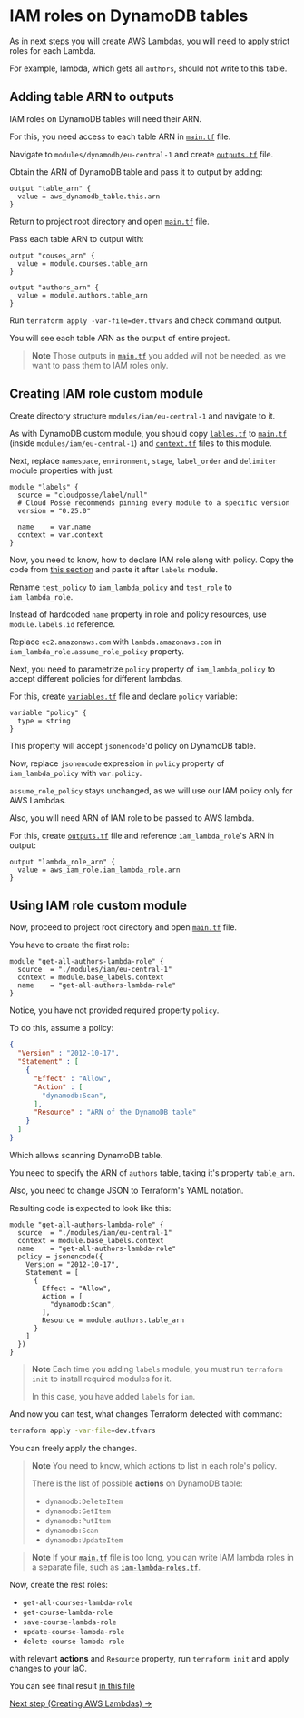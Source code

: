 # IAM roles on DynamoDB tables

As in next steps you will create AWS Lambdas, you will need to apply
strict roles for each Lambda.

For example, lambda, which gets all `authors`, should not write to this table.

## Adding table ARN to outputs

IAM roles on DynamoDB tables will need their ARN.

For this, you need access to each table ARN in [`main.tf`](../main.tf) file.

Navigate to `modules/dynamodb/eu-central-1` and create [`outputs.tf`](../modules/dynamodb/outputs.tf) file.

Obtain the ARN of DynamoDB table and pass it to output by adding:

```hcl
output "table_arn" {
  value = aws_dynamodb_table.this.arn
}
```

Return to project root directory and open [`main.tf`](../main.tf) file.

Pass each table ARN to output with:

```hcl
output "couses_arn" {
  value = module.courses.table_arn
}

output "authors_arn" {
  value = module.authors.table_arn
}
```

Run `terraform apply -var-file=dev.tfvars` and check command output.

You will see each table ARN as the output of entire project.

> **Note**
> Those outputs in [`main.tf`](../main.tf) you added will not be needed, as we want to pass them to IAM roles only.

## Creating IAM role custom module

Create directory structure `modules/iam/eu-central-1` and navigate to it.

As with DynamoDB custom module, you should copy [`lables.tf`](../labels.tf) to [`main.tf`](../modules/iam/eu-central-1/main.tf) (inside `modules/iam/eu-central-1`) and
[`context.tf`](../context.tf) files to this module.

Next, replace `namespace`, `environment`, `stage`, `label_order` and `delimiter`
module properties with just:

```hcl
module "labels" {
  source = "cloudposse/label/null"
  # Cloud Posse recommends pinning every module to a specific version
  version = "0.25.0"

  name    = var.name
  context = var.context
}
```

Now, you need to know, how to declare IAM role along with policy.
Copy the code from [this section](https://registry.terraform.io/providers/hashicorp/aws/latest/docs/resources/iam_role_policy#example-usage)
and paste it after `labels` module.

Rename `test_policy` to `iam_lambda_policy` and `test_role` to `iam_lambda_role`.

Instead of hardcoded `name` property in role and policy resources, use
`module.labels.id` reference.

Replace `ec2.amazonaws.com` with `lambda.amazonaws.com` in `iam_lambda_role.assume_role_policy`
property.

Next, you need to parametrize `policy` property of `iam_lambda_policy` to
accept different policies for different lambdas.

For this, create [`variables.tf`](../modules/iam/eu-central-1/variables.tf) file and declare `policy` variable:

```hcl
variable "policy" {
  type = string
}
```

This property will accept `jsonencode`'d policy on DynamoDB table.

Now, replace `jsonencode` expression in `policy` property of `iam_lambda_policy` with `var.policy`.

`assume_role_policy` stays unchanged, as we will use our IAM policy only for AWS Lambdas.

Also, you will need ARN of IAM role to be passed to AWS lambda.

For this, create [`outputs.tf`](../modules/iam/eu-central-1/outputs.tf) file
and reference `iam_lambda_role`'s ARN in output:

```hcl
output "lambda_role_arn" {
  value = aws_iam_role.iam_lambda_role.arn
}
```

## Using IAM role custom module

Now, proceed to project root directory and open [`main.tf`](../main.tf) file.

You have to create the first role:

```hcl
module "get-all-authors-lambda-role" {
  source  = "./modules/iam/eu-central-1"
  context = module.base_labels.context
  name    = "get-all-authors-lambda-role"
}
```

Notice, you have not provided required property `policy`.

To do this, assume a policy:

```JSON
{
  "Version" : "2012-10-17",
  "Statement" : [
    {
      "Effect" : "Allow",
      "Action" : [
        "dynamodb:Scan",
      ],
      "Resource" : "ARN of the DynamoDB table"
    }
  ]
}
```

Which allows scanning DynamoDB table.

You need to specify the ARN of `authors` table, taking it's property `table_arn`.

Also, you need to change JSON to Terraform's YAML notation.

Resulting code is expected to look like this:

```hcl
module "get-all-authors-lambda-role" {
  source  = "./modules/iam/eu-central-1"
  context = module.base_labels.context
  name    = "get-all-authors-lambda-role"
  policy = jsonencode({
    Version = "2012-10-17",
    Statement = [
      {
        Effect = "Allow",
        Action = [
          "dynamodb:Scan",
        ],
        Resource = module.authors.table_arn
      }
    ]
  })
}
```

> **Note**
> Each time you adding `labels` module, you must run `terraform init`
> to install required modules for it.
>
> In this case, you have added `labels` for `iam`.

And now you can test, what changes Terraform detected with command:

```bash
terraform apply -var-file=dev.tfvars
```

You can freely apply the changes.

> **Note**
> You need to know, which actions to list in each role's policy.
>
> There is the list of possible **actions** on DynamoDB table:
>
> - `dynamodb:DeleteItem`
> - `dynamodb:GetItem`
> - `dynamodb:PutItem`
> - `dynamodb:Scan`
> - `dynamodb:UpdateItem`

> **Note**
> If your [`main.tf`](../main.tf) file is too long, you can write
> IAM lambda roles in a separate file, such as [`iam-lambda-roles.tf`](../iam-lambda-roles.tf).

Now, create the rest roles:

- `get-all-courses-lambda-role`
- `get-course-lambda-role`
- `save-course-lambda-role`
- `update-course-lambda-role`
- `delete-course-lambda-role`

with relevant **actions** and `Resource` property, run `terraform init`
and apply changes to your IaC.

You can see final result [in this file](../iam-lambda-roles.tf)

[Next step (Creating AWS Lambdas) →](./lambda.md)


